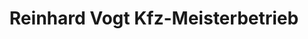 ---
title: "Reinhard Vogt Kfz-Meisterbetrieb"
url: /fuerstenwalde-spree/reinhard-vogt-kfz-meisterbetrieb/
shop: Autowerkstatt
---